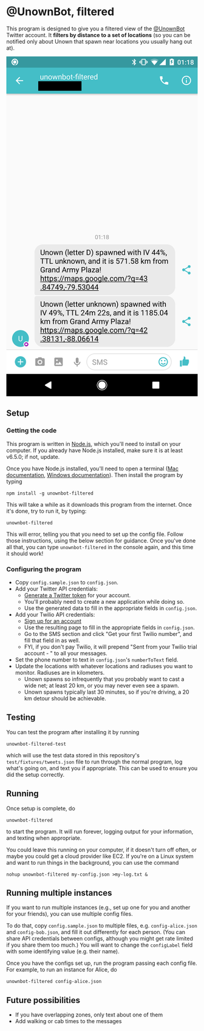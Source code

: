 # @UnownBot, filtered

This program is designed to give you a filtered view of the [@UnownBot](https://twitter.com/UnownBot) Twitter account. It **filters by distance to a set of locations** (so you can be notified only about Unown that spawn near locations you usually hang out at).

![Screenshot of text messages sent](screenshot.png)

## Setup

### Getting the code

This program is written in [Node.js](https://nodejs.org/), which you'll need to install on your computer. If you already have Node.js installed, make sure it is at least v6.5.0; if not, update.

Once you have Node.js installed, you'll need to open a terminal ([Mac documentation](http://blog.teamtreehouse.com/introduction-to-the-mac-os-x-command-line), [Windows documentation](http://www.howtogeek.com/235101/10-ways-to-open-the-command-prompt-in-windows-10/)). Then install the program by typing

```
npm install -g unownbot-filtered
```

This will take a while as it downloads this program from the internet. Once it's done, try to run it, by typing:

```
unownbot-filtered
```

This will error, telling you that you need to set up the config file. Follow those instructions, using the below section for guidance. Once you've done all that, you can type `unownbot-filtered` in the console again, and this time it should work!

### Configuring the program

- Copy `config.sample.json` to `config.json`.
- Add your Twitter API credentials:
  - [Generate a Twitter token](https://dev.twitter.com/oauth/overview/application-owner-access-tokens) for your account.
  - You'll probably need to create a new application while doing so.
  - Use the generated data to fill in the appropriate fields in `config.json`.
- Add your Twilio API credentials:
  - [Sign up for an account](https://www.twilio.com/try-twilio)
  - Use the resulting page to fill in the appropriate fields in `config.json`.
  - Go to the SMS section and click "Get your first Twilio number", and fill that field in as well.
  - FYI, if you don't pay Twilio, it will prepend "Sent from your Twilio trial account - " to all your messages.
- Set the phone number to text in `config.json`'s `numberToText` field.
- Update the locations with whatever locations and radiuses you want to monitor. Radiuses are in kilometers.
  - Unown spawns so infrequently that you probably want to cast a wide net; at least 20 km, or you may never even see a spawn.
  - Unown spawns typically last 30 minutes, so if you're driving, a 20 km detour should be achievable.

## Testing

You can test the program after installing it by running

```
unownbot-filtered-test
```

which will use the test data stored in this repository's `test/fixtures/tweets.json` file to run through the normal program, log what's going on, and text you if appropriate. This can be used to ensure you did the setup correctly.

## Running

Once setup is complete, do

```
unownbot-filtered
```

to start the program. It will run forever, logging output for your information, and texting when appropriate.

You could leave this running on your computer, if it doesn't turn off often, or maybe you could get a cloud provider like EC2. If you're on a Linux system and want to run things in the background, you can use the command

```
nohup unownbot-filtered my-config.json >my-log.txt &
```

## Running multiple instances

If you want to run multiple instances (e.g., set up one for you and another for your friends), you can use multiple config files.

To do that, copy `config.sample.json` to multiple files, e.g. `config-alice.json` and `config-bob.json`, and fill it out differently for each person. (You can share API credentials between configs, although you might get rate limited if you share them too much.) You will want to change the `configLabel` field with some identifying value (e.g. their name).

Once you have the configs set up, run the program passing each config file. For example, to run an instance for Alice, do

```
unownbot-filtered config-alice.json
```

## Future possibilities

- If you have overlapping zones, only text about one of them
- Add walking or cab times to the messages
